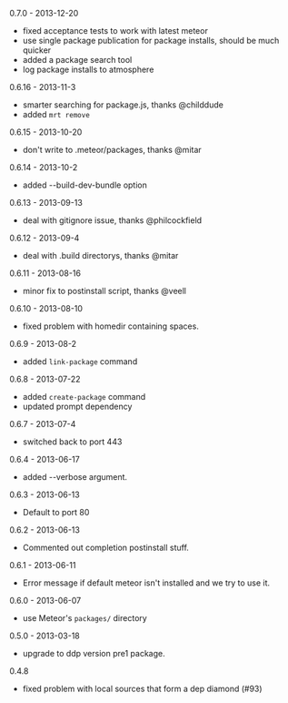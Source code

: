 0.7.0 - 2013-12-20
  - fixed acceptance tests to work with latest meteor
  - use single package publication for package installs, should be much quicker
  - added a package search tool
  - log package installs to atmosphere

0.6.16 - 2013-11-3
  - smarter searching for package.js, thanks @childdude
  - added `mrt remove`

0.6.15 - 2013-10-20
  - don't write to .meteor/packages, thanks @mitar

0.6.14 - 2013-10-2
  - added --build-dev-bundle option

0.6.13 - 2013-09-13
  - deal with gitignore issue, thanks @philcockfield

0.6.12 - 2013-09-4
  - deal with .build directorys, thanks @mitar

0.6.11 - 2013-08-16
  - minor fix to postinstall script, thanks @veell

0.6.10 - 2013-08-10
  - fixed problem with homedir containing spaces.

0.6.9 - 2013-08-2
  - added `link-package` command

0.6.8 - 2013-07-22
  - added `create-package` command
  - updated prompt dependency

0.6.7 - 2013-07-4
  - switched back to port 443

0.6.4 - 2013-06-17
  - added --verbose argument.

0.6.3 - 2013-06-13
  - Default to port 80

0.6.2 - 2013-06-13
  - Commented out completion postinstall stuff.

0.6.1 - 2013-06-11
  - Error message if default meteor isn't installed and we try to use it.

0.6.0 - 2013-06-07
  - use Meteor's `packages/` directory

0.5.0 - 2013-03-18
  - upgrade to ddp version pre1 package.

0.4.8
  - fixed problem with local sources that form a dep diamond (#93)
